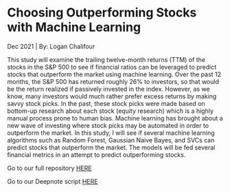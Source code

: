 # Choosing Outperforming Stocks with Machine Learning
Dec 2021 | By: Logan Chalifour

This study will examine the trailing twelve-month returns (TTM) of the stocks in the S&P 500 to see if financial ratios can be leveraged to predict stocks that outperform the market using machine learning. Over the past 12 months, the S&P 500 has returned roughly 26% to investors, so that would be the return realized if passively invested in the index. However, as we know, many investors would much rather prefer excess returns by making savvy stock picks. In the past, these stock picks were made based on bottom-up research about each stock (equity research) which is a highly manual process prone to human bias. Machine learning has brought about a new wave of investing where stock picks may be automated in order to outperform the market. In this study, I will see if several machine learning algorithms such as Random Forest, Gaussian Naive Bayes, and SVCs can predict stocks that outperform the market. The models will be fed several financial metrics in an attempt to predict outperforming stocks.

Go to our full repository [HERE](https://github.com/loganchali4/Stock-Predictions)

Go to our Deepnote script [HERE](https://deepnote.com/project/Stock-Predictions-with-Financial-Ratios-sFLkmnTkSzSiCut7iZL4uA/%2Fchalifour_stocks.ipynb)

